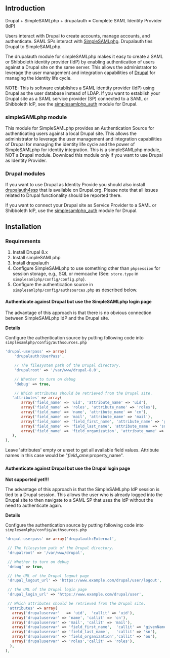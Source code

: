 ## Introduction

Drupal + SimpleSAMLphp + drupalauth = Complete SAML Identity Provider (IdP)

Users interact with Drupal to create accounts, manage accounts, and authenticate. SAML SPs interact with [SimpleSAMLphp](https://simplesamlphp.org/). Drupalauth ties Drupal to SimpleSAMLphp.

The drupalauth module for simpleSAMLphp makes it easy to create a SAML or Shibboleth identity provider (IdP) by enabling authentication of users against a Drupal site on the same server. This allows the administrator to leverage the user management and integration capabilities of [Drupal](http://drupal.org) for managing the identity life cycle.

NOTE: This is software establishes a SAML identity provider (IdP) using Drupal as the user database instead of LDAP. If you want to establish your Drupal site as a SAML service provider (SP) connected to a SAML or Shibboleth IdP, see the [simplesamlphp_auth](https://www.drupal.org/project/simplesamlphp_auth) module for Drupal.

### simpleSAMLphp module

This module for SimpleSAMLphp provides an Authentication Source for authenticating users against a local Drupal site. This allows the administrator to leverage the user management and integration capabilities of Drupal for managing the identity life cycle and the power of SimpleSAMLphp for identity integration. This is a simpleSAMLphp module, NOT a Drupal module.
Download this module only if you want to use Drupal as Identity Provider.


### Drupal modules

If you want to use Drupal as Identity Provide you should also install [drupalauth4ssp](https://www.drupal.org/project/drupalauth4ssp) that is available on Drupal.org. Please note that all issues related to Drupal functionality should be reported there.

If you want to connect your Drupal site as Service Provider to a SAML or Shibboleth IdP, use the [simplesamlphp_auth](http://drupal.org/project/simplesamlphp_auth) module for Drupal.

## Installation

### Requirements

1. Install Drupal 8.x
2. Install simpleSAMLphp 
3. Install drupalauth
4. Configure SimpleSAMLphp to use something other than `phpsession` for session storage, e.g., SQL or memcache (See: `store.type` in `simplesamlphp/config/config.php`).
5. Configure the authentication source in `simplesamlphp/config/authsources.php` as described below.

#### Authenticate against Drupal but use the SimpleSAMLphp login page

The advantage of this approach is that there is no obvious connection between SimpleSAMLphp IdP and the Drupal site.

**Details**

Configure the authentication source by putting following code into `simplesamlphp/config/authsources.php`

```php
'drupal-userpass' => array(
    'drupalauth:UserPass',

    // The filesystem path of the Drupal directory.            
    'drupalroot' => '/var/www/drupal-8.0',

    // Whether to turn on debug
    'debug' => true,

    // Which attributes should be retrieved from the Drupal site.
   'attributes' => array(
       array('field_name' => 'uid', 'attribute_name' => 'uid'),
       array('field_name' => 'roles', 'attribute_name' => 'roles'), 
       array('field_name' => 'name', 'attribute_name' => 'cn'),
       array('field_name' => 'mail', 'attribute_name' => 'mail'),
       array('field_name' => 'field_first_name', 'attribute_name' => 'givenName'),
       array('field_name' => 'field_last_name', 'attribute_name' => 'sn'),
       array('field_name' => 'field_organization', 'attribute_name' => 'ou', 'field_property' => 'target_id'),
   ),
),
```

Leave 'attributes' empty or unset to get all available field values. Attribute names in this case would be "$field_name:$property_name".

#### Authenticate against Drupal but use the Drupal login page

**Not supported yet!!!**

The advantage of this approach is that the SimpleSAMLphp IdP session is tied to a Drupal session. This allows the user who is already logged into the Drupal site to then navigate to a SAML SP that uses the IdP without the need to authenticate again.

**Details**

Configure the authentication source by putting following code into `simplesamlphp/config/authsources.php`

```php
'drupal-userpass' => array('drupalauth:External',

 // The filesystem path of the Drupal directory.
 'drupalroot' => '/var/www/drupal',

 // Whether to turn on debug
 'debug' => true,

 // the URL of the Drupal logout page
 'drupal_logout_url' => 'https://www.example.com/drupal/user/logout',

 // the URL of the Drupal login page
 'drupal_login_url' => 'https://www.example.com/drupal/user',

 // Which attributes should be retrieved from the Drupal site.
 'attributes' => array(
   array('drupaluservar'   => 'uid',  'callit' => 'uid'),
   array('drupaluservar' => 'name', 'callit' => 'cn'),
   array('drupaluservar' => 'mail', 'callit' => 'mail'),
   array('drupaluservar' => 'field_first_name',  'callit' => 'givenName'),
   array('drupaluservar' => 'field_last_name',   'callit' => 'sn'),
   array('drupaluservar' => 'field_organization','callit' => 'ou'),
   array('drupaluservar' => 'roles','callit' => 'roles'),
  ),
),
```
